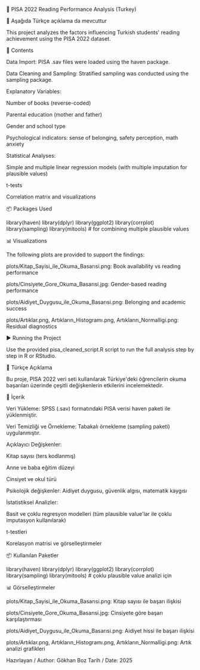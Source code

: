 📘 PISA 2022 Reading Performance Analysis (Turkey)

📌 Aşağıda Türkçe açıklama da mevcuttur

This project analyzes the factors influencing Turkish students' reading achievement using the PISA 2022 dataset.

📁 Contents

Data Import: PISA .sav files were loaded using the haven package.

Data Cleaning and Sampling: Stratified sampling was conducted using the sampling package.

Explanatory Variables:

Number of books (reverse-coded)

Parental education (mother and father)

Gender and school type

Psychological indicators: sense of belonging, safety perception, math anxiety

Statistical Analyses:

Simple and multiple linear regression models (with multiple imputation for plausible values)

t-tests

Correlation matrix and visualizations

📦 Packages Used

library(haven)
library(dplyr)
library(ggplot2)
library(corrplot)
library(sampling)
library(mitools)  # for combining multiple plausible values

📊 Visualizations

The following plots are provided to support the findings:

plots/Kitap_Sayisi_ile_Okuma_Basarısi.png: Book availability vs reading performance

plots/Cinsiyete_Gore_Okuma_Basarısi.jpg: Gender-based reading performance

plots/Aidiyet_Duygusu_ile_Okuma_Basarısi.png: Belonging and academic success

plots/Artıklar.png, Artıkların_Histogramı.png, Artıkların_Normalligi.png: Residual diagnostics

▶️ Running the Project

Use the provided pisa_cleaned_script.R script to run the full analysis step by step in R or RStudio.

📌 Türkçe Açıklama

Bu proje, PISA 2022 veri seti kullanılarak Türkiye'deki öğrencilerin okuma başarıları üzerinde çeşitli değişkenlerin etkilerini incelemektedir.

📁 İçerik

Veri Yükleme: SPSS (.sav) formatındaki PISA verisi haven paketi ile yüklenmiştir.

Veri Temizliği ve Örnekleme: Tabakalı örnekleme (sampling paketi) uygulanmıştır.

Açıklayıcı Değişkenler:

Kitap sayısı (ters kodlanmış)

Anne ve baba eğitim düzeyi

Cinsiyet ve okul türü

Psikolojik değişkenler: Aidiyet duygusu, güvenlik algısı, matematik kaygısı

İstatistiksel Analizler:

Basit ve çoklu regresyon modelleri (tüm plausible value'lar ile çoklu imputasyon kullanılarak)

t-testleri

Korelasyon matrisi ve görselleştirmeler

📦 Kullanılan Paketler

library(haven)
library(dplyr)
library(ggplot2)
library(corrplot)
library(sampling)
library(mitools)  # çoklu plausible value analizi için

📊 Görselleştirmeler

plots/Kitap_Sayisi_ile_Okuma_Basarısi.png: Kitap sayısı ile başarı ilişkisi

plots/Cinsiyete_Gore_Okuma_Basarısi.jpg: Cinsiyete göre başarı karşılaştırması

plots/Aidiyet_Duygusu_ile_Okuma_Basarısi.png: Aidiyet hissi ile başarı ilişkisi

plots/Artıklar.png, Artıkların_Histogramı.png, Artıkların_Normalligi.png: Artık analizi grafikleri

Hazırlayan / Author: Gökhan Boz
Tarih / Date: 2025
